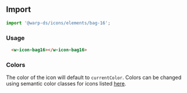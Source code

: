 ## Import

```js
import '@warp-ds/icons/elements/bag-16';
```

### Usage

```html
  <w-icon-bag16></w-icon-bag16>
```

### Colors

The color of the icon will default to `currentColor`. Colors can be changed using semantic color classes for icons listed [here](https://warp-ds.github.io/css-docs/icon-color#icon-color).